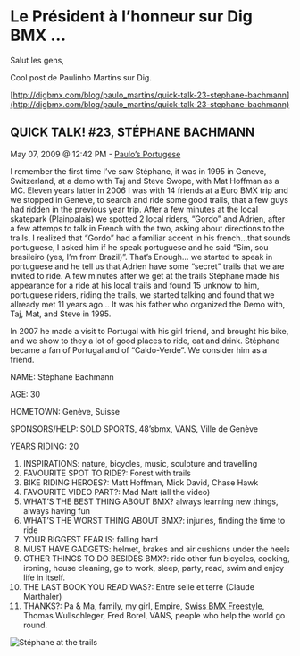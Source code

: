 # Le Président à l’honneur sur Dig BMX ...

Salut les gens,

Cool post de Paulinho Martins sur Dig.

[http://digbmx.com/blog/paulo_martins/quick-talk-23-stephane-bachmann](http://digbmx.com/blog/paulo_martins/quick-talk-23-stephane-bachmann)

## QUICK TALK! #23, STÉPHANE BACHMANN

May 07, 2009 @ 12:42 PM - [Paulo’s Portugese](http://digbmx.com/blog/paulo_martins/)

I remember the first time I’ve saw Stéphane, it was in 1995 in Geneve, Switzerland, at a demo with Taj and Steve Swope, with Mat Hoffman as a MC. Eleven years latter in 2006 I was with 14 friends at a Euro BMX trip and we stopped in Geneve, to search and ride some good trails, that a few guys had ridden in the previous year trip. After a few minutes at the local skatepark (Plainpalais) we spotted 2 local riders, “Gordo” and Adrien, after a few attemps to talk in French with the two, asking about directions to the trails, I realized that “Gordo” had a familiar accent in his french...that sounds portuguese, I asked him if he speak portuguese and he said “Sim, sou brasileiro (yes, I’m from Brazil)”. That’s Enough… we started to speak in portuguese and he tell us that Adrien have some “secret” trails that we are invited to ride. A few minutes after we get at the trails Stéphane made his appearance for a ride at his local trails and found 15 unknow to him, portuguese riders, riding the trails, we started talking and found that we allready met 11 years ago… It was his father who organized the Demo with, Taj, Mat, and Steve in 1995.

In 2007 he made a visit to Portugal with his girl friend, and brought his bike, and we show to they a lot of good places to ride, eat and drink. Stéphane became a fan of Portugal and of “Caldo-Verde”. We consider him as a friend.

NAME: Stéphane Bachmann

AGE: 30

HOMETOWN: Genève, Suisse

SPONSORS/HELP: SOLD SPORTS, 48’sbmx, VANS, Ville de Genève

YEARS RIDING: 20

1. INSPIRATIONS: nature, bicycles, music, sculpture and travelling
1. FAVOURITE SPOT TO RIDE?: Forest with trails
1. BIKE RIDING HEROES?: Matt Hoffman, Mick David, Chase Hawk
1. FAVOURITE VIDEO PART?: Mad Matt (all the video)
1. WHAT’S THE BEST THING ABOUT BMX? always learning new things, always having fun
1. WHAT’S THE WORST THING ABOUT BMX?: injuries, finding the time to ride
1. YOUR BIGGEST FEAR IS: falling hard
1. MUST HAVE GADGETS: helmet, brakes and air cushions under the heels
1. OTHER THINGS TO DO BESIDES BMX?: ride other fun bicycles, cooking, ironing, house cleaning, go to work, sleep, party, read, swim and enjoy life in itself.
1. THE LAST BOOK YOU READ WAS?: Entre selle et terre (Claude Marthaler)
1. THANKS?: Pa & Ma, family, my girl, Empire, [Swiss BMX Freestyle](http://www.swissbmx.ch), Thomas Wullschleger, Fred Borel, VANS, people who help the world go round.

![Stéphane at the trails](http://digbmx.com/resources/images/bloggers/st%C3%A9phane1111111.JPG)
